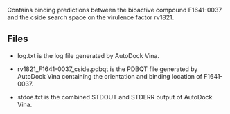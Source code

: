 Contains binding predictions between the bioactive compound F1641-0037 and the cside search space on the virulence factor rv1821.

## Files

- log.txt is the log file generated by AutoDock Vina.

- rv1821_F1641-0037_cside.pdbqt is the PDBQT file generated by AutoDock Vina containing the orientation and binding location of F1641-0037.

- stdoe.txt is the combined STDOUT and STDERR output of AutoDock Vina.

